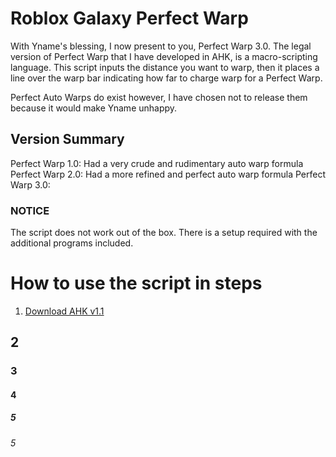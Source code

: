 # Roblox Galaxy Perfect Warp
With Yname's blessing, I now present to you, Perfect Warp 3.0. The legal version of Perfect Warp that I have developed in AHK, is a macro-scripting language. This script inputs the distance you want to warp, then it places a line over the warp bar indicating how far to charge warp for a Perfect Warp.

Perfect Auto Warps do exist however, I have chosen not to release them because it would make Yname unhappy.

## Version Summary
Perfect Warp 1.0: Had a very crude and rudimentary auto warp formula
Perfect Warp 2.0: Had a more refined and perfect auto warp formula
Perfect Warp 3.0: 

### NOTICE 
The script does not work out of the box. There is a setup required with the additional programs included.

# How to use the script in steps
1. [Download AHK v1.1](https://www.autohotkey.com/)
## 2
### 3
#### 4
##### 5
###### 5
